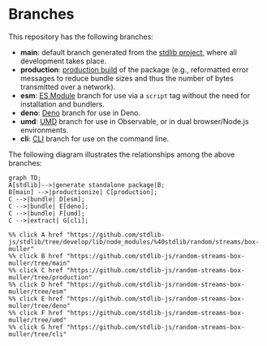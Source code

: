 <!--

@license Apache-2.0

Copyright (c) 2023 The Stdlib Authors.

Licensed under the Apache License, Version 2.0 (the "License");
you may not use this file except in compliance with the License.
You may obtain a copy of the License at

    http://www.apache.org/licenses/LICENSE-2.0

Unless required by applicable law or agreed to in writing, software
distributed under the License is distributed on an "AS IS" BASIS,
WITHOUT WARRANTIES OR CONDITIONS OF ANY KIND, either express or implied.
See the License for the specific language governing permissions and
limitations under the License.

-->

# Branches

This repository has the following branches:

-   **main**: default branch generated from the [stdlib project][stdlib-url], where all development takes place.
-   **production**: [production build][production-url] of the package (e.g., reformatted error messages to reduce bundle sizes and thus the number of bytes transmitted over a network).
-   **esm**: [ES Module][esm-url] branch for use via a `script` tag without the need for installation and bundlers.
-   **deno**: [Deno][deno-url] branch for use in Deno.
-   **umd**: [UMD][umd-url] branch for use in Observable, or in dual browser/Node.js environments.
-   **cli**: [CLI][cli-url] branch for use on the command line.

The following diagram illustrates the relationships among the above branches:

```mermaid
graph TD;
A[stdlib]-->|generate standalone package|B;
B[main] -->|productionize| C[production];
C -->|bundle| D[esm];
C -->|bundle| E[deno];
C -->|bundle| F[umd];
C -->|extract| G[cli];

%% click A href "https://github.com/stdlib-js/stdlib/tree/develop/lib/node_modules/%40stdlib/random/streams/box-muller"
%% click B href "https://github.com/stdlib-js/random-streams-box-muller/tree/main"
%% click C href "https://github.com/stdlib-js/random-streams-box-muller/tree/production"
%% click D href "https://github.com/stdlib-js/random-streams-box-muller/tree/esm"
%% click E href "https://github.com/stdlib-js/random-streams-box-muller/tree/deno"
%% click F href "https://github.com/stdlib-js/random-streams-box-muller/tree/umd"
%% click G href "https://github.com/stdlib-js/random-streams-box-muller/tree/cli"
```

[stdlib-url]: https://github.com/stdlib-js/stdlib/tree/develop/lib/node_modules/%40stdlib/random/streams/box-muller
[production-url]: https://github.com/stdlib-js/random-streams-box-muller/tree/production
[deno-url]: https://github.com/stdlib-js/random-streams-box-muller/tree/deno
[umd-url]: https://github.com/stdlib-js/random-streams-box-muller/tree/umd
[esm-url]: https://github.com/stdlib-js/random-streams-box-muller/tree/esm
[cli-url]: https://github.com/stdlib-js/random-streams-box-muller/tree/cli